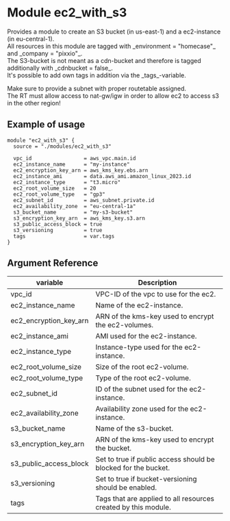 # Module ec2_with_s3

<p>Provides a module to create an S3 bucket (in us-east-1) and a ec2-instance (in eu-central-1). <br>
All resources in this module are tagged with _environment = "homecase"_ and _company = "pixxio"_. <br>
The S3-bucket is not meant as a cdn-bucket and therefore is tagged additionally with _cdnbucket = false_. <br>
It's possible to add own tags in addition via the _tags_-variable.<p>

<p>Make sure to provide a subnet with proper routetable assigned. <br>
The RT must allow access to nat-gw/igw in order to allow ec2 to access s3 in the other region! <p>

## Example of usage

```
module "ec2_with_s3" {
  source = "./modules/ec2_with_s3"

  vpc_id                 = aws_vpc.main.id
  ec2_instance_name      = "my-instance"
  ec2_encryption_key_arn = aws_kms_key.ebs.arn
  ec2_instance_ami       = data.aws_ami.amazon_linux_2023.id
  ec2_instance_type      = "t3.micro"
  ec2_root_volume_size   = 20
  ec2_root_volume_type   = "gp3"
  ec2_subnet_id          = aws_subnet.private.id
  ec2_availability_zone  = "eu-central-1a"
  s3_bucket_name         = "my-s3-bucket"
  s3_encryption_key_arn  = aws_kms_key.s3.arn
  s3_public_access_block = true
  s3_versioning          = true
  tags                   = var.tags
}
```

## Argument Reference

| variable               | Description                                                    |
| ---------------------- | -------------------------------------------------------------- |
| vpc_id                 | VPC-ID of the vpc to use for the ec2.                          |
| ec2_instance_name      | Name of the ec2-instance.                                      |
| ec2_encryption_key_arn | ARN of the kms-key used to encrypt the ec2-volumes.            |
| ec2_instance_ami       | AMI used for the ec2-instance.                                 |
| ec2_instance_type      | Instance-type used for the ec2-instance.                       |
| ec2_root_volume_size   | Size of the root ec2-volume.                                   |
| ec2_root_volume_type   | Type of the root ec2-volume.                                   |
| ec2_subnet_id          | ID of the subnet used for the ec2-instance.                    |
| ec2_availability_zone  | Availability zone used for the ec2-instance.                   |
| s3_bucket_name         | Name of the s3-bucket.                                         |
| s3_encryption_key_arn  | ARN of the kms-key used to encrypt the bucket.                 |
| s3_public_access_block | Set to true if public access should be blocked for the bucket. |
| s3_versioning          | Set to true if bucket-versioning should be enabled.            |
| tags                   | Tags that are applied to all resources created by this module. |
